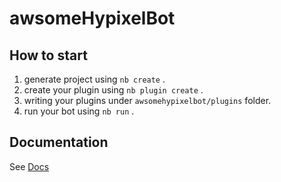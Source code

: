# awsomeHypixelBot

## How to start

1. generate project using `nb create` .
2. create your plugin using `nb plugin create` .
3. writing your plugins under `awsomehypixelbot/plugins` folder.
4. run your bot using `nb run` .

## Documentation

See [Docs](https://v2.nonebot.dev/)
